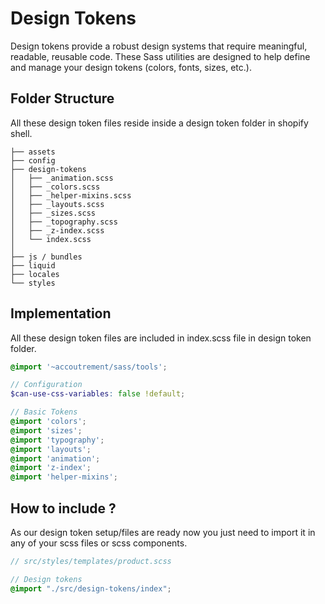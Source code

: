 # Design Tokens

Design tokens provide a robust design systems that require meaningful, readable, reusable code. These Sass utilities are designed to help define and manage your design tokens (colors, fonts, sizes, etc.).

## Folder Structure
All these design token files reside inside a design token folder in shopify shell.
<div class="block-space"></div>

```
├── assets
├── config
├── design-tokens
│   ├── _animation.scss
│   ├── _colors.scss
│   ├── _helper-mixins.scss
│   ├── _layouts.scss
│   ├── _sizes.scss
│   ├── _topography.scss
│   ├── _z-index.scss
│   └── index.scss
│ 
├── js / bundles
├── liquid
├── locales
└── styles
```
<div class="block-space"></div>

## Implementation

All these design token files are included in index.scss file in design token folder.

``` scss
@import '~accoutrement/sass/tools';

// Configuration
$can-use-css-variables: false !default;

// Basic Tokens
@import 'colors';
@import 'sizes';
@import 'typography';
@import 'layouts';
@import 'animation';
@import 'z-index';
@import 'helper-mixins';
```
<div class="block-space"></div>

## How to include ?

As our design token setup/files are ready now you just need to import it in any of your scss files or scss components.

``` scss
// src/styles/templates/product.scss

// Design tokens
@import "./src/design-tokens/index";

```
